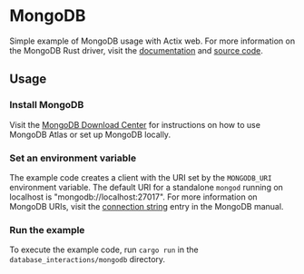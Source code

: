 # MongoDB

Simple example of MongoDB usage with Actix web. For more information on the MongoDB Rust driver,
visit the [documentation](https://docs.rs/mongodb/2.0.0/mongodb/index.html) and
[source code](https://github.com/mongodb/mongo-rust-driver).

## Usage

### Install MongoDB

Visit the [MongoDB Download Center](https://www.mongodb.com/try) for instructions on how to use
MongoDB Atlas or set up MongoDB locally.

### Set an environment variable

The example code creates a client with the URI set by the `MONGODB_URI` environment variable. The
default URI for a standalone `mongod` running on localhost is "mongodb://localhost:27017". For more
information on MongoDB URIs, visit the
[connection string](https://docs.mongodb.com/manual/reference/connection-string/) entry in the
MongoDB manual.

### Run the example

To execute the example code, run `cargo run` in the `database_interactions/mongodb` directory.

